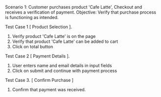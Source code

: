 Scenario 1: Customer purchases product 'Cafe Latte', Checkout and receives a verification of payment.
Objective: Verify that purchase process is functioning as intended.

Test Case 1 [ Product Selection ]. 
1. Verify product 'Cafe Latte' is on the page
2. Verify that product 'Cafe Latte' can be added to cart
3. Click on total button

Test Case 2 [ Payment Details ].
1. User enters name and email details in input fields
2. Click on submit and continue with payment process

Test Case 3. [ Confirm Purchase ]
1. Confirm that payment was received.